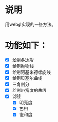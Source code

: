 # 说明
用webgl实现的一些方法。

# 功能如下：
- [x] 绘制多边形
- [x] 绘制抛物线
- [x] 绘制阿基米德螺旋线
- [x] 绘制贝塞尔曲线
- [x] 三角剖分
- [x] 绘制带宽度的曲线
- [x] 滤镜
  - [x] 明亮度 
  - [x] 色相
  - [x] 饱和度